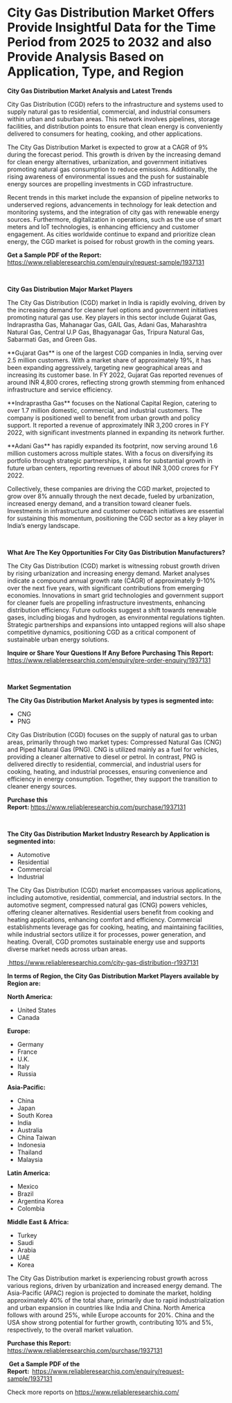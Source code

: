 <p><h1>City Gas Distribution Market Offers Provide Insightful Data for the Time Period from 2025 to 2032 and also Provide Analysis Based on Application, Type, and Region</h1></p><p><strong>City Gas Distribution Market Analysis and Latest Trends</strong></p>
<p><p>City Gas Distribution (CGD) refers to the infrastructure and systems used to supply natural gas to residential, commercial, and industrial consumers within urban and suburban areas. This network involves pipelines, storage facilities, and distribution points to ensure that clean energy is conveniently delivered to consumers for heating, cooking, and other applications.</p><p>The City Gas Distribution Market is expected to grow at a CAGR of 9% during the forecast period. This growth is driven by the increasing demand for clean energy alternatives, urbanization, and government initiatives promoting natural gas consumption to reduce emissions. Additionally, the rising awareness of environmental issues and the push for sustainable energy sources are propelling investments in CGD infrastructure.</p><p>Recent trends in this market include the expansion of pipeline networks to underserved regions, advancements in technology for leak detection and monitoring systems, and the integration of city gas with renewable energy sources. Furthermore, digitalization in operations, such as the use of smart meters and IoT technologies, is enhancing efficiency and customer engagement. As cities worldwide continue to expand and prioritize clean energy, the CGD market is poised for robust growth in the coming years.</p></p>
<p><strong>Get a Sample PDF of the Report:&nbsp;</strong> <a href="https://www.reliableresearchiq.com/enquiry/request-sample/1937131?utm_campaign=2346&utm_medium=2&utm_source=Github&utm_content=ia&utm_term=17022025&utm_id=city-gas-distribution">https://www.reliableresearchiq.com/enquiry/request-sample/1937131</a></p>
<p>&nbsp;</p>
<p><strong>City Gas Distribution Major Market Players</strong></p>
<p><p>The City Gas Distribution (CGD) market in India is rapidly evolving, driven by the increasing demand for cleaner fuel options and government initiatives promoting natural gas use. Key players in this sector include Gujarat Gas, Indraprastha Gas, Mahanagar Gas, GAIL Gas, Adani Gas, Maharashtra Natural Gas, Central U.P Gas, Bhagyanagar Gas, Tripura Natural Gas, Sabarmati Gas, and Green Gas.</p><p>**Gujarat Gas** is one of the largest CGD companies in India, serving over 2.5 million customers. With a market share of approximately 19%, it has been expanding aggressively, targeting new geographical areas and increasing its customer base. In FY 2022, Gujarat Gas reported revenues of around INR 4,800 crores, reflecting strong growth stemming from enhanced infrastructure and service efficiency.</p><p>**Indraprastha Gas** focuses on the National Capital Region, catering to over 1.7 million domestic, commercial, and industrial customers. The company is positioned well to benefit from urban growth and policy support. It reported a revenue of approximately INR 3,200 crores in FY 2022, with significant investments planned in expanding its network further.</p><p>**Adani Gas** has rapidly expanded its footprint, now serving around 1.6 million customers across multiple states. With a focus on diversifying its portfolio through strategic partnerships, it aims for substantial growth in future urban centers, reporting revenues of about INR 3,000 crores for FY 2022.</p><p>Collectively, these companies are driving the CGD market, projected to grow over 8% annually through the next decade, fueled by urbanization, increased energy demand, and a transition toward cleaner fuels. Investments in infrastructure and customer outreach initiatives are essential for sustaining this momentum, positioning the CGD sector as a key player in India’s energy landscape.</p></p>
<p>&nbsp;</p>
<p><strong>What Are The Key Opportunities For City Gas Distribution Manufacturers?</strong></p>
<p><p>The City Gas Distribution (CGD) market is witnessing robust growth driven by rising urbanization and increasing energy demand. Market analyses indicate a compound annual growth rate (CAGR) of approximately 9-10% over the next five years, with significant contributions from emerging economies. Innovations in smart grid technologies and government support for cleaner fuels are propelling infrastructure investments, enhancing distribution efficiency. Future outlooks suggest a shift towards renewable gases, including biogas and hydrogen, as environmental regulations tighten. Strategic partnerships and expansions into untapped regions will also shape competitive dynamics, positioning CGD as a critical component of sustainable urban energy solutions.</p></p>
<p><strong>Inquire or Share Your Questions If Any Before Purchasing This Report:</strong> <a href="https://www.reliableresearchiq.com/enquiry/pre-order-enquiry/1937131?utm_campaign=2346&utm_medium=2&utm_source=Github&utm_content=ia&utm_term=17022025&utm_id=city-gas-distribution">https://www.reliableresearchiq.com/enquiry/pre-order-enquiry/1937131</a></p>
<p>&nbsp;</p>
<p><strong>Market Segmentation</strong></p>
<p><strong>The City Gas Distribution Market Analysis by types is segmented into:</strong></p>
<p><ul><li>CNG</li><li>PNG</li></ul></p>
<p><p>City Gas Distribution (CGD) focuses on the supply of natural gas to urban areas, primarily through two market types: Compressed Natural Gas (CNG) and Piped Natural Gas (PNG). CNG is utilized mainly as a fuel for vehicles, providing a cleaner alternative to diesel or petrol. In contrast, PNG is delivered directly to residential, commercial, and industrial users for cooking, heating, and industrial processes, ensuring convenience and efficiency in energy consumption. Together, they support the transition to cleaner energy sources.</p></p>
<p><strong>Purchase this Report:&nbsp;</strong><a href="https://www.reliableresearchiq.com/purchase/1937131?utm_campaign=2346&utm_medium=2&utm_source=Github&utm_content=ia&utm_term=17022025&utm_id=city-gas-distribution">https://www.reliableresearchiq.com/purchase/1937131</a></p>
<p>&nbsp;</p>
<p><strong>The City Gas Distribution Market Industry Research by Application is segmented into:</strong></p>
<p><ul><li>Automotive</li><li>Residential</li><li>Commercial</li><li>Industrial</li></ul></p>
<p><p>The City Gas Distribution (CGD) market encompasses various applications, including automotive, residential, commercial, and industrial sectors. In the automotive segment, compressed natural gas (CNG) powers vehicles, offering cleaner alternatives. Residential users benefit from cooking and heating applications, enhancing comfort and efficiency. Commercial establishments leverage gas for cooking, heating, and maintaining facilities, while industrial sectors utilize it for processes, power generation, and heating. Overall, CGD promotes sustainable energy use and supports diverse market needs across urban areas.</p></p>
<p><a href="https://www.reliableresearchiq.com/city-gas-distribution-r1937131?utm_campaign=2346&utm_medium=2&utm_source=Github&utm_content=ia&utm_term=17022025&utm_id=city-gas-distribution">&nbsp;https://www.reliableresearchiq.com/city-gas-distribution-r1937131</a></p>
<p><strong>In terms of Region, the City Gas Distribution Market Players available by Region are:</strong></p>
<p>
    <p> <strong> North America: </strong>
        <ul>
            <li>United States</li>
            <li>Canada</li>
        </ul>
        </p> 
    <p> <strong> Europe: </strong>
        <ul>
            <li>Germany</li>
            <li>France</li>
            <li>U.K.</li>
            <li>Italy</li>
            <li>Russia</li>
        </ul>
        </p> 
    <p> <strong> Asia-Pacific: </strong>
        <ul>
            <li>China</li>
            <li>Japan</li>
            <li>South Korea</li>
            <li>India</li>
            <li>Australia</li>
            <li>China Taiwan</li>
            <li>Indonesia</li>
            <li>Thailand</li>
            <li>Malaysia</li>
        </ul>
        </p> 
    <p> <strong> Latin America: </strong>
        <ul>
            <li>Mexico</li>
            <li>Brazil</li>
            <li>Argentina Korea</li>
            <li>Colombia</li>
        </ul>
        </p> 
    <p> <strong> Middle East & Africa: </strong>
        <ul>
            <li>Turkey</li>
            <li>Saudi</li>
            <li>Arabia</li>
            <li>UAE</li>
            <li>Korea</li>
        </ul>
    </p>
    </p>
<p><p>The City Gas Distribution market is experiencing robust growth across various regions, driven by urbanization and increased energy demand. The Asia-Pacific (APAC) region is projected to dominate the market, holding approximately 40% of the total share, primarily due to rapid industrialization and urban expansion in countries like India and China. North America follows with around 25%, while Europe accounts for 20%. China and the USA show strong potential for further growth, contributing 10% and 5%, respectively, to the overall market valuation.</p></p>
<p><strong>Purchase this Report: </strong><a href="https://www.reliableresearchiq.com/purchase/1937131?utm_campaign=2346&utm_medium=2&utm_source=Github&utm_content=ia&utm_term=17022025&utm_id=city-gas-distribution">https://www.reliableresearchiq.com/purchase/1937131</a></p>
<p>&nbsp;<strong>Get a Sample PDF of the Report:&nbsp;&nbsp;</strong><a href="https://www.reliableresearchiq.com/enquiry/request-sample/1937131?utm_campaign=2346&utm_medium=2&utm_source=Github&utm_content=ia&utm_term=17022025&utm_id=city-gas-distribution">https://www.reliableresearchiq.com/enquiry/request-sample/1937131</a></p>
<p><strong></strong></p>
<p>Check more reports on <a href="https://www.reliableresearchiq.com/?utm_campaign=2346&utm_medium=2&utm_source=Github&utm_content=ia&utm_term=17022025&utm_id=city-gas-distribution">https://www.reliableresearchiq.com/</a></p>